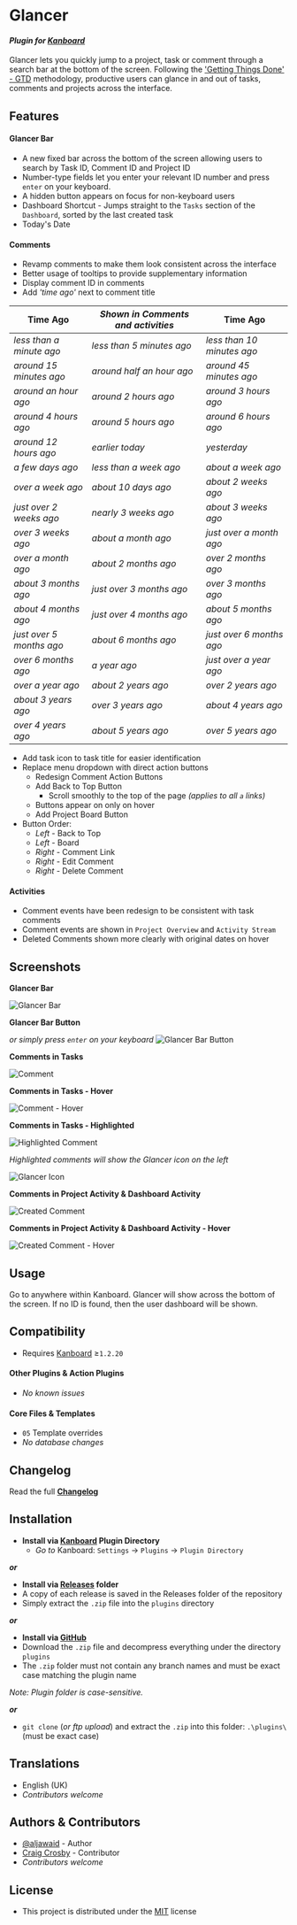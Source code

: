 # Glancer

#### _Plugin for [Kanboard](https://github.com/fguillot/kanboard "Kanboard - Kanban Project Management Software")_

Glancer lets you quickly jump to a project, task or comment through a search bar at the bottom of the screen. Following the ['Getting Things Done' - GTD](https://en.wikipedia.org/wiki/Getting_Things_Done) methodology, productive users can glance in and out of tasks, comments and projects across the interface.


Features
-------------

#### Glancer Bar
- A new fixed bar across the bottom of the screen allowing users to search by Task ID, Comment ID and Project ID
- Number-type fields let you enter your relevant ID number and press `enter` on your keyboard.
- A hidden button appears on focus for non-keyboard users
- Dashboard Shortcut - Jumps straight to the `Tasks` section of the `Dashboard`, sorted by the last created task
- Today's Date
#### Comments
- Revamp comments to make them look consistent across the interface
- Better usage of tooltips to provide supplementary information
- Display comment ID in comments
- Add _'time ago'_ next to comment title

| Time Ago | _Shown in Comments and activities_ | Time Ago |
|----------|------------------------------------|----------|
| _less than a minute ago_ | _less than 5 minutes ago_ | _less than 10 minutes ago_ |
| _around 15 minutes ago_ | _around half an hour ago_ | _around 45 minutes ago_ |
| _around an hour ago_ | _around 2 hours ago_ | _around 3 hours ago_ |
|_around 4 hours ago_ | _around 5 hours ago_ | _around 6 hours ago_ |
| _around 12 hours ago_ | _earlier today_ | _yesterday_ |
| _a few days ago_ | _less than a week ago_ | _about a week ago_ |
| _over a week ago_ | _about 10 days ago_ | _about 2 weeks ago_ |
| _just over 2 weeks ago_ | _nearly 3 weeks ago_ | _about 3 weeks ago_ |
| _over 3 weeks ago_ | _about a month ago_ | _just over a month ago_ |
| _over a month ago_ | _about 2 months ago_ | _over 2 months ago_ |
| _about 3 months ago_ | _just over 3 months ago_ | _over 3 months ago_ |
| _about 4 months ago_ | _just over 4 months ago_ |  _about 5 months ago_ |
| _just over 5 months ago_ | _about 6 months ago_ | _just over 6 months ago_ |
| _over 6 months ago_ | _a year ago_ | _just over a year ago_ |
| _over a year ago_ | _about 2 years ago_ | _over 2 years ago_ |
| _about 3 years ago_ | _over 3 years ago_ | _about 4 years ago_ |
| _over 4 years ago_ |  _about 5 years ago_ | _over 5 years ago_ |

- Add task icon to task title for easier identification
- Replace menu dropdown with direct action buttons
  - Redesign Comment Action Buttons
  - Add Back to Top Button
      - Scroll smoothly to the top of the page _(applies to all `a` links)_
  - Buttons appear on only on hover
  - Add Project Board Button
- Button Order:
  - _Left_ - Back to Top
  - _Left_ - Board
  - _Right_ - Comment Link
  - _Right_ - Edit Comment
  - _Right_ - Delete Comment

#### Activities
- Comment events have been redesign to be consistent with task comments
- Comment events are shown in `Project Overview` and `Activity Stream`
- Deleted Comments shown more clearly with original dates on hover

Screenshots
----------

**Glancer Bar**

![Glancer Bar](../master/Screenshots/screenshot-glancer.png "Glancer Bar")

**Glancer Bar Button**

_or simply press `enter` on your keyboard_
![Glancer Bar Button](../master/Screenshots/screenshot-glancer-button.png "Glancer Bar Button")

**Comments in Tasks**

![Comment](../master/Screenshots/screenshot-comment.png "Comment")

**Comments in Tasks - Hover**

![Comment - Hover](../master/Screenshots/screenshot-comment-hover.png "Comment - Hover")

**Comments in Tasks - Highlighted**

![Highlighted Comment](../master/Screenshots/screenshot-comment-highlighted.png "Highlighted Comment")

_Highlighted comments will show the Glancer icon on the left_

![Glancer Icon](../master/Screenshots/glancer-icon-full-width.png)

**Comments in Project Activity & Dashboard Activity**

![Created Comment](../master/Screenshots/screenshot-project-activity-comment-created.png "Created Comment")

**Comments in Project Activity & Dashboard Activity - Hover**

![Created Comment - Hover](../master/Screenshots/screenshot-project-activity-comment-created.png "Created Comment - Hover")

Usage
-------------

Go to anywhere within Kanboard. Glancer will show across the bottom of the screen. If no ID is found, then the user dashboard will be shown.


Compatibility
-------------

- Requires [Kanboard](https://github.com/fguillot/kanboard "Kanboard - Kanban Project Management Software") ≥`1.2.20`

#### Other Plugins & Action Plugins
- _No known issues_
#### Core Files & Templates
- `05` Template overrides
- _No database changes_


Changelog
---------

Read the full [**Changelog**](../master/changelog.md "See changes")


Installation
------------

- **Install via [Kanboard](https://github.com/fguillot/kanboard "Kanboard - Kanban Project Management Software") Plugin Directory**
  - _Go to_ Kanboard: `Settings` -> `Plugins` -> `Plugin Directory`

**_or_**

- **Install via [Releases](../master/Releases/ "A copy of each release is saved in the folder") folder**
 - A copy of each release is saved in the Releases folder of the repository
 - Simply extract the `.zip` file into the `plugins` directory

**_or_**

- **Install via [GitHub](https://github.com/aljawaid "Find the correct plugin from the list of repositories")**
- Download the `.zip` file and decompress everything under the directory `plugins`
 - The `.zip` folder must not contain any branch names and must be exact case matching the plugin name

_Note: Plugin folder is case-sensitive._

**_or_**
- `git clone` (_or ftp upload_) and extract the `.zip` into this folder: `.\plugins\` (must be exact case)


Translations
------------

- English (UK)
- _Contributors welcome_


Authors & Contributors
----------------------

- [@aljawaid](https://github.com/aljawaid) - Author
- [Craig Crosby](https://github.com/creecros) - Contributor
- _Contributors welcome_


License
-------
- This project is distributed under the [MIT](../master/LICENSE "Read The license") license
